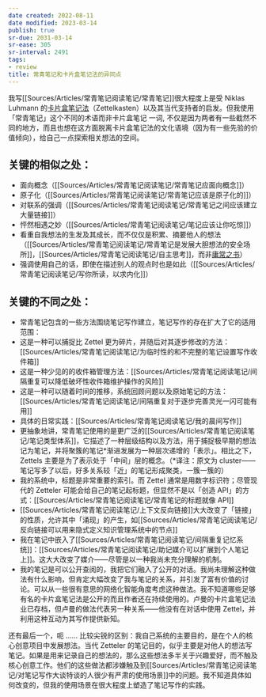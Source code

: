 ```yaml
---
date created: 2022-08-11
date modified: 2023-03-14
publish: true
sr-due: 2031-03-14
sr-ease: 305
sr-interval: 2491
tags:
- review
title: 常青笔记和卡片盒笔记法的异同点
---
```

我写[[Sources/Articles/常青笔记阅读笔记/常青笔记]]很大程度上是受 Niklas Luhmann 的[卡片盒笔记法](https://notes.andymatuschak.org/z2QvtE9w5zs49x7WUeG8Ut1vywHDLiG2Wkm9p)（Zettelkasten）以及其当代支持者的启发。但我使用「常青笔记」这个不同的术语而非卡片盒笔记 一词, 不仅是因为两者有一些截然不同的地方，而且也想在这方面脱离卡片盒笔记法的文化语境（因为有一些先验的价值倾向），给自己一点探索相关想法的空间。

## 关键的相似之处：

- 面向概念（[[Sources/Articles/常青笔记阅读笔记/常青笔记应面向概念]]）
- 原子化（[[Sources/Articles/常青笔记阅读笔记/常青笔记应该是原子化的]]）
- 对联系的强调（[[Sources/Articles/常青笔记阅读笔记/常青笔记之间应该建立大量链接]]）
- 怦然相遇之妙（[[Sources/Articles/常青笔记阅读笔记/笔记应该让你吃惊]]）
- 看重自我想法的生发及其成长，而不仅仅是积累、摘要他人的想法（[[Sources/Articles/常青笔记阅读笔记/常青笔记是发展大胆想法的安全场所]]，[[Sources/Articles/常青笔记阅读笔记/自主思考]]，而非[庸常之书](https://notes.andymatuschak.org/z3SqGJPwaWsZpbAZJLdCaAKfLcLJqZ4BqsRN7)）
- 强调使用自己的话，即使在描述别人的观点时也是如此（[[Sources/Articles/常青笔记阅读笔记/写你所读，以求内化]]）

## 关键的不同之处：

- 常青笔记包含的一些方法围绕笔记写作建立，笔记写作的存在扩大了它的适用范围：
- 这是一种可以捕捉比 Zettel 更为碎片，并随后对其逐步修改的方法：[[Sources/Articles/常青笔记阅读笔记/为临时性的和不完整的笔记设置写作收件箱]]
- 这是一种少见的的收件箱管理方法：[[Sources/Articles/常青笔记阅读笔记/间隔重复可以降低破坏性收件箱维护操作的风险]]
- 这是一种可以随着时间的推移，系统回顾问题以及原始笔记的方法：[[Sources/Articles/常青笔记阅读笔记/间隔重复对于逐步完善灵光一闪可能有用]]
- 具体的日常实践：[[Sources/Articles/常青笔记阅读笔记/我的晨间写作]]
- 更抽象地讲，常青笔记使用的是更广泛的[[Sources/Articles/常青笔记阅读笔记/笔记类型体系]]，它描述了一种层级结构以及方法，用于捕捉极早期的想法记为笔记，并将聚簇的笔记\*渐进发展为一种层次递增的「表示」。相比之下，Zettels 主要是为了表示处于「中间」层的概念。（\*译注：原文为 cluster——笔记写多了以后，好多关系较「近」的笔记形成聚类，一簇一簇的）
- 我的系统中，标题是非常重要的索引。而 Zettel 通常是用数字标识符；尽管现代的 Zetteler 可能会给自己的笔记起标题，但显然不是以「创造 API」的方式：[[Sources/Articles/常青笔记阅读笔记/常青笔记的标题就像 API]]
- [[Sources/Articles/常青笔记阅读笔记/上下文反向链接]]大大改变了「链接」的性质，允许其中「涌现」的产生，如[[Sources/Articles/常青笔记阅读笔记/反向链接可以用来隐式定义知识管理系统中的节点]]
- 我在笔记中嵌入了[[Sources/Articles/常青笔记阅读笔记/间隔重复记忆系统]]：[[Sources/Articles/常青笔记阅读笔记/助记媒介可以扩展到个人笔记上]]。这大大改变了媒介——尽管是以一种我尚未充分理解的机制。
- 我的笔记是可以公开查阅的，我把它们融入了公开的对话。我尚未理解这种做法有什么影响，但肯定大幅改变了我与笔记的关系，并引发了富有价值的讨论。可以从一些很有意思的网络化智能角度考虑这种做法。我不知道哪些足够有名的卡片盒笔记法是公开的而且作者还在持续使用的。卢曼的卡片盒笔记法业已存档，但卢曼的做法代表另一种关系——他没有在对话中使用 Zettel，并利用这种互动为其写作提供新知。

还有最后一个，呃 …… 比较尖锐的区别：我自己系统的主要目的，是在个人的核心创意项目中发展想法。当代 Zetteler 的笔记目的，似乎主要是对他人的想法写笔记。如果是用来记录自己的想法的，那么这些想法多半关于兴趣爱好，而不触及核心创意工作。他们的这些做法都涉嫌触及到[[Sources/Articles/常青笔记阅读笔记/对笔记写作大谈特谈的人很少有严肃的使用场景]]中的问题。我不知道具体如何改变的，但我的使用场景在很大程度上塑造了笔记写作的实践。